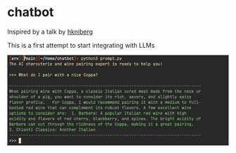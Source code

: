 # chatbot
Inspired by a talk by [hkniberg](https://github.com/hkniberg)  

This is a first attempt to start integrating with LLMs

![example](docs/example1.png)

